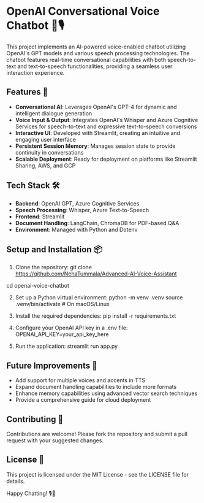 # OpenAI Conversational Voice Chatbot 🤖🎙️

This project implements an AI-powered voice-enabled chatbot utilizing OpenAI's GPT models and various speech processing technologies. The chatbot features real-time conversational capabilities with both speech-to-text and text-to-speech functionalities, providing a seamless user interaction experience.

## Features 🚀

- **Conversational AI**: Leverages OpenAI's GPT-4 for dynamic and intelligent dialogue generation
- **Voice Input & Output**: Integrates OpenAI's Whisper and Azure Cognitive Services for speech-to-text and expressive text-to-speech conversions
- **Interactive UI**: Developed with Streamlit, creating an intuitive and engaging user interface
- **Persistent Session Memory**: Manages session state to provide continuity in conversations
- **Scalable Deployment**: Ready for deployment on platforms like Streamlit Sharing, AWS, and GCP

## Tech Stack 🛠️

- **Backend**: OpenAI GPT, Azure Cognitive Services
- **Speech Processing**: Whisper, Azure Text-to-Speech
- **Frontend**: Streamlit
- **Document Handling**: LangChain, ChromaDB for PDF-based Q&A
- **Environment**: Managed with Python and Dotenv

## Setup and Installation 📦

1. Clone the repository:
git clone https://github.com/NehaTummala/Advanced-AI-Voice-Assistant

cd openai-voice-chatbot

2. Set up a Python virtual environment:
python -m venv .venv
source .venv/bin/activate # On macOS/Linux

4. Install the required dependencies:
pip install -r requirements.txt

4. Configure your OpenAI API key in a .env file:
OPENAI_API_KEY=your_api_key_here

5. Run the application:
streamlit run app.py

## Future Improvements 📌

- Add support for multiple voices and accents in TTS
- Expand document handling capabilities to include more formats
- Enhance memory capabilities using advanced vector search techniques
- Provide a comprehensive guide for cloud deployment

## Contributing 🌟

Contributions are welcome! Please fork the repository and submit a pull request with your suggested changes.

## License 📄

This project is licensed under the MIT License - see the LICENSE file for details.

Happy Chatting! 🎙️💬
